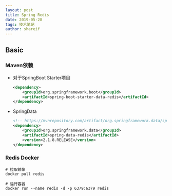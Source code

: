 ```yaml
---
layout: post
title: Spring Redis
date: 2019-05-28
tags: 技术笔记
author: shareif
---
```


## Basic

### Maven依赖

* 对于SpringBoot Starter项目

  ```xml
  <dependency>
      <groupId>org.springframework.boot</groupId>
      <artifactId>spring-boot-starter-data-redis</artifactId>
  </dependency>
  ```

* SpringData

  ```xml
  <!-- https://mvnrepository.com/artifact/org.springframework.data/spring-data-redis -->
  <dependency>
      <groupId>org.springframework.data</groupId>
      <artifactId>spring-data-redis</artifactId>
      <version>2.1.8.RELEASE</version>
  </dependency>
  ```

### Redis Docker

```shell
# 拉取镜像
docker pull redis
```

```shell
# 运行容器
docker run --name redis -d -p 6379:6379 redis
```

